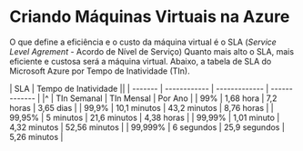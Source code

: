 # Criando Máquinas Virtuais na Azure

O que define a eficiência e o custo da máquina virtual é o SLA (*Service Level Agrement* - Acordo de Nível de Serviço)
Quanto mais alto o SLA, mais eficiente e custosa será a máquina virtual.
Abaixo, a tabela de SLA do Microsoft Azure por Tempo de Inatividade (TIn).

| SLA     | Tempo de Inatividade                        ||
| ------- | ------------ | ------------- | ------------- |
|^        | TIn Semanal  | TIn Mensal    | Por Ano       |
| 99%     | 1,68 hora    | 7,2 horas     | 3,65 dias     |
| 99,9%   | 10,1 minutos | 43,2 minutos  | 8,76 horas    |
| 99,95%  | 5 minutos    | 21,6 minutos  | 4,38 horas    |
| 99,99%  | 1,01 minuto  | 4,32 minutos  | 52,56 minutos |
| 99,999% | 6 segundos   | 25,9 segundos | 5,26 minutos  |
